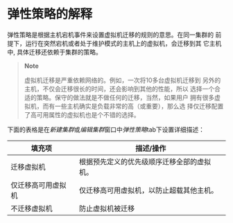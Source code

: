 # 弹性策略的解释

弹性策略是根据主机宕机事件来设置虚拟机迁移的规则的意思。在同一集群的
前提下，运行在突然宕机或者处于维护模式的主机上的虚拟机，会迁移到其
它主机中, 具体迁移还依赖于集群的策略。

> **Note**
>
> 虚拟机迁移是严重依赖网络的。例如，一次将10多台虚拟机迁移到
> 另外的主机，不仅会迁移很长的时间，还会影响到其他的性能，所以
> 选择一个合适的策略。保守的做法就是不做任何的迁移，当然，如果用户
> 拥有很多虚拟机，而有一些主机确实是负载非常的高（或重要），那么选
> 择仅迁移配置了高可用属性的虚拟机也是个不错的选择。

下面的表格是在*新建集群*或*编辑集群*窗口中*弹性策略*tab下设置详细描述：

|填充项|描述/操作|
|------|---------|
|迁移虚拟机|根据预先定义的优先级顺序迁移全部的虚拟机。|
|仅迁移高可用虚拟机|仅迁移高可用虚拟机，以防止超载其他主机。|
|不迁移虚拟机|防止虚拟机被迁移|
